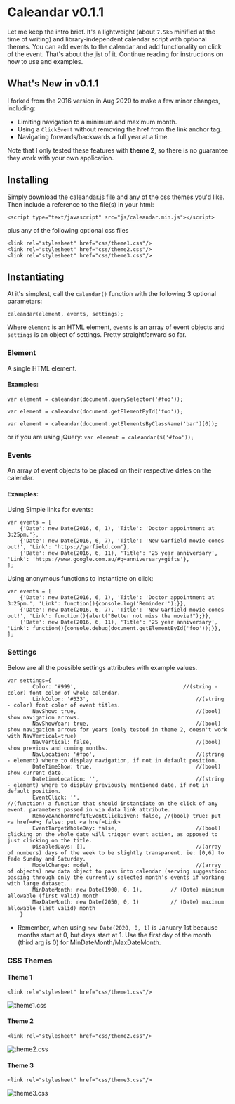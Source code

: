 # Caleandar v0.1.1
Let me keep the intro brief. It's a lightweight (about `7.5kb` minified at the time of writing) and library-independent calendar script with optional themes. You can add events to the calendar and add functionality on click of the event. That's about the jist of it. Continue reading for instructions on how to use and examples.

## What's New in v0.1.1
I forked from the 2016 version in Aug 2020 to make a few minor changes, including:
* Limiting navigation to a minimum and maximum month.
* Using a `ClickEvent` without removing the href from the link anchor tag.
* Navigating forwards/backwards a full year at a time.

Note that I only tested these features with **theme 2**, so there is no guarantee they work with your own application.

## Installing
Simply download the caleandar.js file and any of the css themes you'd like. Then include a reference to the file(s) in your html:
```
<script type="text/javascript" src="js/caleandar.min.js"></script>
```
plus any of the following optional css files
```
<link rel="stylesheet" href="css/theme1.css"/>
<link rel="stylesheet" href="css/theme2.css"/>
<link rel="stylesheet" href="css/theme3.css"/>
```

## Instantiating
At it's simplest, call the `calendar()` function with the following 3 optional parametars:
```
caleandar(element, events, settings);
```
Where `element` is an HTML element, `events` is an array of event objects and `settings` is an object of settings. Pretty straightforward so far.

### Element
A single HTML element.

#### Examples:
`var element = caleandar(document.querySelector('#foo'));`

`var element = caleandar(document.getElementById('foo'));`

`var element = caleandar(document.getElementsByClassName('bar')[0]);`

or if you are using jQuery:
`var element = caleandar($('#foo'));`

### Events
An array of event objects to be placed on their respective dates on the calendar.

#### Examples:
Using Simple links for events:
```
var events = [
	{'Date': new Date(2016, 6, 1), 'Title': 'Doctor appointment at 3:25pm.'},
	{'Date': new Date(2016, 6, 7), 'Title': 'New Garfield movie comes out!', 'Link': 'https://garfield.com'},
	{'Date': new Date(2016, 6, 11), 'Title': '25 year anniversary', 'Link': 'https://www.google.com.au/#q=anniversary+gifts'},
];
```
Using anonymous functions to instantiate on click:
```
var events = [
	{'Date': new Date(2016, 6, 1), 'Title': 'Doctor appointment at 3:25pm.', 'Link': function(){console.log('Reminder!');}},
	{'Date': new Date(2016, 6, 7), 'Title': 'New Garfield movie comes out!', 'Link': function(){alert("Better not miss the movie!");}},
	{'Date': new Date(2016, 6, 11), 'Title': '25 year anniversary', 'Link': function(){console.debug(document.getElementById('foo'));}},
];
```

### Settings
Below are all the possible settings attributes with example values.
```
var settings={
		Color: '#999',                    				//(string - color) font color of whole calendar.
		LinkColor: '#333',            						//(string - color) font color of event titles.
		NavShow: true,                						//(bool) show navigation arrows.
		NavShowYear: true,            						//(bool) show navigation arrows for years (only tested in theme 2, doesn't work with NavVertical=true)
		NavVertical: false,           						//(bool) show previous and coming months.
		NavLocation: '#foo',          						//(string - element) where to display navigation, if not in default position.
		DateTimeShow: true,           						//(bool) show current date.
		DatetimeLocation: '',         						//(string - element) where to display previously mentioned date, if not in default position.
		EventClick: '',               						//(function) a function that should instantiate on the click of any event. parameters passed in via data link attribute.
		RemoveAnchorHrefIfEventClickGiven: false, //(bool) true: put <a href=#>; false: put <a href=Link>
		EventTargetWholeDay: false,   						//(bool) clicking on the whole date will trigger event action, as opposed to just clicking on the title.
		DisabledDays: [],             						//(array of numbers) days of the week to be slightly transparent. ie: [0,6] to fade Sunday and Saturday.
		ModelChange: model,           						//(array of objects) new data object to pass into calendar (serving suggestion: passing through only the currently selected month's events if working with large dataset.   
		MinDateMonth: new Date(1900, 0, 1), 		// (Date) minimum allowable (first valid) month
		MaxDateMonth: new Date(2050, 0, 1)  		// (Date) maximum allowable (last valid) month
	}
```
* Remember, when using `new Date(2020, 0, 1)` is January 1st because months start at 0, but days start at 1. Use the first day of the month (third arg is 0) for MinDateMonth/MaxDateMonth.

### CSS Themes
#### Theme 1
```
<link rel="stylesheet" href="css/theme1.css"/>
```
![theme1.css](http://i.imgur.com/MoBMUEa.png)

#### Theme 2
```
<link rel="stylesheet" href="css/theme2.css"/>
```
![theme2.css](http://i.imgur.com/6l7VSIL.png)

#### Theme 3
```
<link rel="stylesheet" href="css/theme3.css"/>
```
![theme3.css](http://i.imgur.com/fsNXVwc.png)
